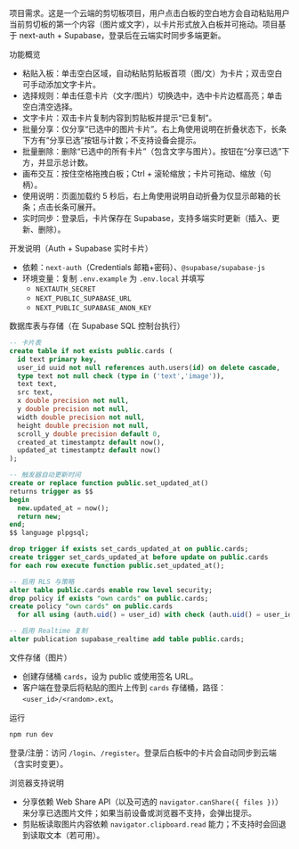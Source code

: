项目需求。这是一个云端的剪切板项目，用户点击白板的空白地方会自动粘贴用户当前剪切板的第一个内容（图片或文字），以卡片形式放入白板并可拖动。项目基于 next-auth + Supabase，登录后在云端实时同步多端更新。

功能概览

- 粘贴入板：单击空白区域，自动粘贴剪贴板首项（图/文）为卡片；双击空白可手动添加文字卡片。
- 选择规则：单击任意卡片（文字/图片）切换选中，选中卡片边框高亮；单击空白清空选择。
- 文字卡片：双击卡片复制内容到剪贴板并提示“已复制”。
- 批量分享：仅分享“已选中的图片卡片”。右上角使用说明在折叠状态下，长条下方有“分享已选”按钮与计数；不支持设备会提示。
- 批量删除：删除“已选中的所有卡片”（包含文字与图片）。按钮在“分享已选”下方，并显示总计数。
- 画布交互：按住空格拖拽白板；Ctrl + 滚轮缩放；卡片可拖动、缩放（句柄）。
- 使用说明：页面加载约 5 秒后，右上角使用说明自动折叠为仅显示邮箱的长条；点击长条可展开。
- 实时同步：登录后，卡片保存在 Supabase，支持多端实时更新（插入、更新、删除）。

开发说明（Auth + Supabase 实时卡片）

- 依赖：`next-auth`（Credentials 邮箱+密码）、`@supabase/supabase-js`
- 环境变量：复制 `.env.example` 为 `.env.local` 并填写
  - `NEXTAUTH_SECRET`
  - `NEXT_PUBLIC_SUPABASE_URL`
  - `NEXT_PUBLIC_SUPABASE_ANON_KEY`

数据库表与存储（在 Supabase SQL 控制台执行）

```sql
-- 卡片表
create table if not exists public.cards (
  id text primary key,
  user_id uuid not null references auth.users(id) on delete cascade,
  type text not null check (type in ('text','image')),
  text text,
  src text,
  x double precision not null,
  y double precision not null,
  width double precision not null,
  height double precision not null,
  scroll_y double precision default 0,
  created_at timestamptz default now(),
  updated_at timestamptz default now()
);

-- 触发器自动更新时间
create or replace function public.set_updated_at()
returns trigger as $$
begin
  new.updated_at = now();
  return new;
end;
$$ language plpgsql;

drop trigger if exists set_cards_updated_at on public.cards;
create trigger set_cards_updated_at before update on public.cards
for each row execute function public.set_updated_at();

-- 启用 RLS 与策略
alter table public.cards enable row level security;
drop policy if exists "own cards" on public.cards;
create policy "own cards" on public.cards
  for all using (auth.uid() = user_id) with check (auth.uid() = user_id);

-- 启用 Realtime 复制
alter publication supabase_realtime add table public.cards;
```

文件存储（图片）

- 创建存储桶 `cards`，设为 public 或使用签名 URL。
- 客户端在登录后将粘贴的图片上传到 `cards` 存储桶，路径：`<user_id>/<random>.ext`。

运行

```bash
npm run dev
```

登录/注册：访问 `/login`、`/register`。登录后白板中的卡片会自动同步到云端（含实时变更）。

浏览器支持说明

- 分享依赖 Web Share API（以及可选的 `navigator.canShare({ files })`）来分享已选图片文件；如果当前设备或浏览器不支持，会弹出提示。
- 剪贴板读取图片内容依赖 `navigator.clipboard.read` 能力；不支持时会回退到读取文本（若可用）。
